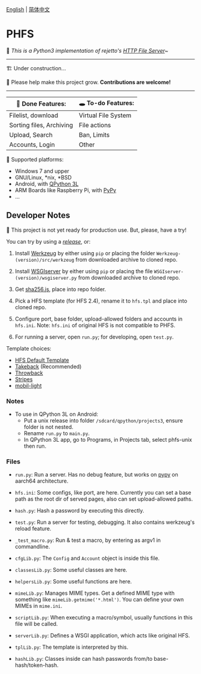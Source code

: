 [English](./README.md) | [简体中文](./README-zh-CN.md)

# PHFS
💫 *This is a Python3 implementation of rejetto's [HTTP File Server](https://github.com/rejetto/hfs2)~*

----
🏗 Under construction...

🎉 Please help make this project grow. **Contributions are welcome!**

----

| 👏 Done Features: | 🕳 To-do Features: |
| ---- | ---- |
| Filelist, download | Virtual File System |
| Sorting files, Archiving | File actions |
| Upload, Search | Ban, Limits |
| Accounts, Login | Other |


🍉 Supported platforms:

- Windows 7 and upper
- GNU/Linux, *nix, *BSD
- Android, with [QPython 3L](https://www.qpython.org/)
- ARM Boards like Raspberry Pi, with [PyPy](https://www.pypy.org/)
- ...

## Developer Notes

👀 This project is not yet ready for production use. But, please, have a try!

You can try by using a *[release](https://github.com/NaitLee/PHFS/releases)*, or:

1. Install [Werkzeug](https://pypi.org/project/Werkzeug/#files) by either using `pip` or placing the folder `Werkzeug-(version)/src/werkzeug` from downloaded archive to cloned repo.

2. Install [WSGIserver](https://pypi.org/project/WSGIserver/#files) by either using `pip` or placing the file `WSGIserver-(version)/wsgiserver.py` from downloaded archive to cloned repo.

3. Get [sha256.js](https://github.com/AndersLindman/SHA256), place into repo folder.

4. Pick a HFS template (for HFS 2.4), rename it to `hfs.tpl` and place into cloned repo.

5. Configure port, base folder, upload-allowed folders and accounts in `hfs.ini`. Note: `hfs.ini` of original HFS is not compatible to PHFS.

6. For running a server, open `run.py`; for developing, open `test.py`.

Template choices:

- [HFS Default Template](https://github.com/rejetto/hfs2/raw/master/default.tpl)
- [Takeback](https://github.com/NaitLee/Takeback-HFS-Template/releases/latest) (Recommended)
- [Throwback](http://rejetto.com/forum/index.php?topic=12055.0)
- [Stripes](http://rejetto.com/forum/index.php?topic=13415.0)
- [mobil-light](http://rejetto.com/forum/index.php?topic=11754.msg1066583#msg1066583)

### Notes

- To use in QPython 3L on Android:
  - Put a unix release into folder `/sdcard/qpython/projects3`, ensure folder is not nested.
  - Rename `run.py` to `main.py`.
  - In QPython 3L app, go to Programs, in Projects tab, select phfs-unix then run.

### Files

- `run.py`: Run a server. Has no debug feature, but works on [pypy](https://www.pypy.org/) on aarch64 architecture.
- `hfs.ini`: Some configs, like port, are here. Currently you can set a base path as the root dir of served pages, also can set upload-allowed paths.
- `hash.py`: Hash a password by executing this directly.

- `test.py`: Run a server for testing, debugging. It also contains werkzeug's reload feature.
- `_test_macro.py`: Run & test a macro, by entering as argv1 in commandline.

- `cfgLib.py`: The `Config` and `Account` object is inside this file.
- `classesLib.py`: Some useful classes are here.
- `helpersLib.py`: Some useful functions are here.
- `mimeLib.py`: Manages MIME types. Get a defined MIME type with something like `mimeLib.getmime('*.html')`. You can define your own MIMEs in `mime.ini`.
- `scriptLib.py`: When executing a macro/symbol, usually functions in this file will be called.
- `serverLib.py`: Defines a WSGI application, which acts like original HFS.
- `tplLib.py`: The template is interpreted by this.
- `hashLib.py`: Classes inside can hash passwords from/to base-hash/token-hash.